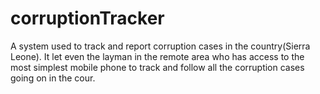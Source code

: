 # corruptionTracker
A system used to track and report corruption cases in the country(Sierra Leone). It let even the layman in the remote area who has access to the most simplest mobile phone to track and follow all the corruption cases going on in the cour.
